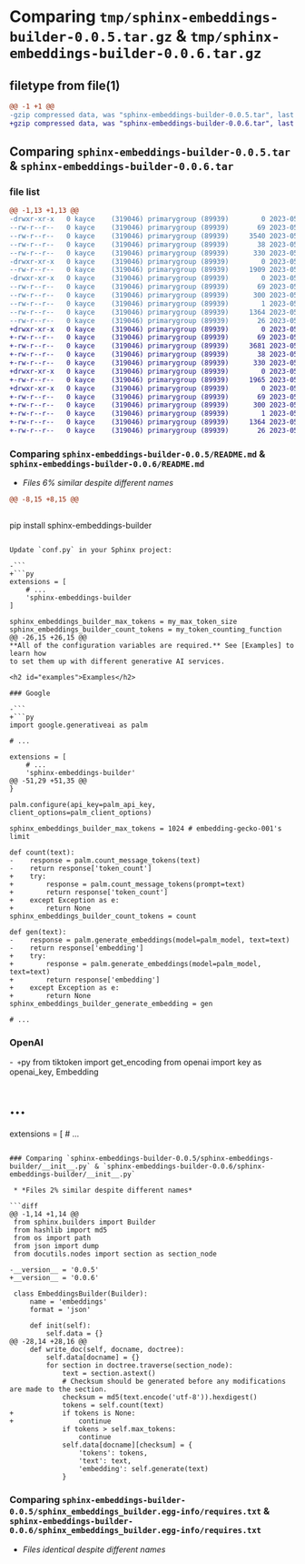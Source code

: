 # Comparing `tmp/sphinx-embeddings-builder-0.0.5.tar.gz` & `tmp/sphinx-embeddings-builder-0.0.6.tar.gz`

## filetype from file(1)

```diff
@@ -1 +1 @@
-gzip compressed data, was "sphinx-embeddings-builder-0.0.5.tar", last modified: Tue May  2 20:10:15 2023, max compression
+gzip compressed data, was "sphinx-embeddings-builder-0.0.6.tar", last modified: Tue May  2 20:22:09 2023, max compression
```

## Comparing `sphinx-embeddings-builder-0.0.5.tar` & `sphinx-embeddings-builder-0.0.6.tar`

### file list

```diff
@@ -1,13 +1,13 @@
-drwxr-xr-x   0 kayce    (319046) primarygroup (89939)        0 2023-05-02 20:10:15.734751 sphinx-embeddings-builder-0.0.5/
--rw-r--r--   0 kayce    (319046) primarygroup (89939)       69 2023-05-02 20:10:15.734751 sphinx-embeddings-builder-0.0.5/PKG-INFO
--rw-r--r--   0 kayce    (319046) primarygroup (89939)     3540 2023-05-02 18:46:37.000000 sphinx-embeddings-builder-0.0.5/README.md
--rw-r--r--   0 kayce    (319046) primarygroup (89939)       38 2023-05-02 20:10:15.734751 sphinx-embeddings-builder-0.0.5/setup.cfg
--rw-r--r--   0 kayce    (319046) primarygroup (89939)      330 2023-05-02 20:10:04.000000 sphinx-embeddings-builder-0.0.5/setup.py
-drwxr-xr-x   0 kayce    (319046) primarygroup (89939)        0 2023-05-02 20:10:15.734751 sphinx-embeddings-builder-0.0.5/sphinx-embeddings-builder/
--rw-r--r--   0 kayce    (319046) primarygroup (89939)     1909 2023-05-02 20:09:58.000000 sphinx-embeddings-builder-0.0.5/sphinx-embeddings-builder/__init__.py
-drwxr-xr-x   0 kayce    (319046) primarygroup (89939)        0 2023-05-02 20:10:15.734751 sphinx-embeddings-builder-0.0.5/sphinx_embeddings_builder.egg-info/
--rw-r--r--   0 kayce    (319046) primarygroup (89939)       69 2023-05-02 20:10:15.000000 sphinx-embeddings-builder-0.0.5/sphinx_embeddings_builder.egg-info/PKG-INFO
--rw-r--r--   0 kayce    (319046) primarygroup (89939)      300 2023-05-02 20:10:15.000000 sphinx-embeddings-builder-0.0.5/sphinx_embeddings_builder.egg-info/SOURCES.txt
--rw-r--r--   0 kayce    (319046) primarygroup (89939)        1 2023-05-02 20:10:15.000000 sphinx-embeddings-builder-0.0.5/sphinx_embeddings_builder.egg-info/dependency_links.txt
--rw-r--r--   0 kayce    (319046) primarygroup (89939)     1364 2023-05-02 20:10:15.000000 sphinx-embeddings-builder-0.0.5/sphinx_embeddings_builder.egg-info/requires.txt
--rw-r--r--   0 kayce    (319046) primarygroup (89939)       26 2023-05-02 20:10:15.000000 sphinx-embeddings-builder-0.0.5/sphinx_embeddings_builder.egg-info/top_level.txt
+drwxr-xr-x   0 kayce    (319046) primarygroup (89939)        0 2023-05-02 20:22:09.422198 sphinx-embeddings-builder-0.0.6/
+-rw-r--r--   0 kayce    (319046) primarygroup (89939)       69 2023-05-02 20:22:09.422198 sphinx-embeddings-builder-0.0.6/PKG-INFO
+-rw-r--r--   0 kayce    (319046) primarygroup (89939)     3681 2023-05-02 20:19:42.000000 sphinx-embeddings-builder-0.0.6/README.md
+-rw-r--r--   0 kayce    (319046) primarygroup (89939)       38 2023-05-02 20:22:09.422198 sphinx-embeddings-builder-0.0.6/setup.cfg
+-rw-r--r--   0 kayce    (319046) primarygroup (89939)      330 2023-05-02 20:21:43.000000 sphinx-embeddings-builder-0.0.6/setup.py
+drwxr-xr-x   0 kayce    (319046) primarygroup (89939)        0 2023-05-02 20:22:09.422198 sphinx-embeddings-builder-0.0.6/sphinx-embeddings-builder/
+-rw-r--r--   0 kayce    (319046) primarygroup (89939)     1965 2023-05-02 20:21:49.000000 sphinx-embeddings-builder-0.0.6/sphinx-embeddings-builder/__init__.py
+drwxr-xr-x   0 kayce    (319046) primarygroup (89939)        0 2023-05-02 20:22:09.422198 sphinx-embeddings-builder-0.0.6/sphinx_embeddings_builder.egg-info/
+-rw-r--r--   0 kayce    (319046) primarygroup (89939)       69 2023-05-02 20:22:09.000000 sphinx-embeddings-builder-0.0.6/sphinx_embeddings_builder.egg-info/PKG-INFO
+-rw-r--r--   0 kayce    (319046) primarygroup (89939)      300 2023-05-02 20:22:09.000000 sphinx-embeddings-builder-0.0.6/sphinx_embeddings_builder.egg-info/SOURCES.txt
+-rw-r--r--   0 kayce    (319046) primarygroup (89939)        1 2023-05-02 20:22:09.000000 sphinx-embeddings-builder-0.0.6/sphinx_embeddings_builder.egg-info/dependency_links.txt
+-rw-r--r--   0 kayce    (319046) primarygroup (89939)     1364 2023-05-02 20:22:09.000000 sphinx-embeddings-builder-0.0.6/sphinx_embeddings_builder.egg-info/requires.txt
+-rw-r--r--   0 kayce    (319046) primarygroup (89939)       26 2023-05-02 20:22:09.000000 sphinx-embeddings-builder-0.0.6/sphinx_embeddings_builder.egg-info/top_level.txt
```

### Comparing `sphinx-embeddings-builder-0.0.5/README.md` & `sphinx-embeddings-builder-0.0.6/README.md`

 * *Files 6% similar despite different names*

```diff
@@ -8,15 +8,15 @@
 
 ```
 pip install sphinx-embeddings-builder
 ```
 
 Update `conf.py` in your Sphinx project:
 
-```
+```py
 extensions = [
     # ...
     'sphinx-embeddings-builder
 ]
 
 sphinx_embeddings_builder_max_tokens = my_max_token_size
 sphinx_embeddings_builder_count_tokens = my_token_counting_function
@@ -26,15 +26,15 @@
 **All of the configuration variables are required.** See [Examples] to learn how
 to set them up with different generative AI services.
 
 <h2 id="examples">Examples</h2>
 
 ### Google
 
-```
+```py
 import google.generativeai as palm
 
 # ...
 
 extensions = [
     # ...
     'sphinx-embeddings-builder'
@@ -51,29 +51,35 @@
 }
 
 palm.configure(api_key=palm_api_key, client_options=palm_client_options)
 
 sphinx_embeddings_builder_max_tokens = 1024 # embedding-gecko-001's limit
 
 def count(text):
-    response = palm.count_message_tokens(text)
-    return response['token_count']
+    try:
+        response = palm.count_message_tokens(prompt=text)
+        return response['token_count']
+    except Exception as e:
+        return None
 sphinx_embeddings_builder_count_tokens = count
 
 def gen(text):
-    response = palm.generate_embeddings(model=palm_model, text=text)
-    return response['embedding']
+    try:
+        response = palm.generate_embeddings(model=palm_model, text=text)
+        return response['embedding']
+    except Exception as e:
+        return None
 sphinx_embeddings_builder_generate_embedding = gen
 
 # ...
 ```
 
 ### OpenAI
 
-```
+```py
 from tiktoken import get_encoding
 from openai import key as openai_key, Embedding
 
 # ...
 
 extensions = [
     # ...
```

### Comparing `sphinx-embeddings-builder-0.0.5/sphinx-embeddings-builder/__init__.py` & `sphinx-embeddings-builder-0.0.6/sphinx-embeddings-builder/__init__.py`

 * *Files 2% similar despite different names*

```diff
@@ -1,14 +1,14 @@
 from sphinx.builders import Builder
 from hashlib import md5
 from os import path
 from json import dump
 from docutils.nodes import section as section_node
 
-__version__ = '0.0.5'
+__version__ = '0.0.6'
 
 class EmbeddingsBuilder(Builder):
     name = 'embeddings'
     format = 'json'
 
     def init(self):
         self.data = {}
@@ -28,14 +28,16 @@
     def write_doc(self, docname, doctree):
         self.data[docname] = {}
         for section in doctree.traverse(section_node):
             text = section.astext()
             # Checksum should be generated before any modifications are made to the section.
             checksum = md5(text.encode('utf-8')).hexdigest()
             tokens = self.count(text)
+            if tokens is None:
+                continue
             if tokens > self.max_tokens:
                 continue
             self.data[docname][checksum] = {
                 'tokens': tokens,
                 'text': text,
                 'embedding': self.generate(text)
             }
```

### Comparing `sphinx-embeddings-builder-0.0.5/sphinx_embeddings_builder.egg-info/requires.txt` & `sphinx-embeddings-builder-0.0.6/sphinx_embeddings_builder.egg-info/requires.txt`

 * *Files identical despite different names*

